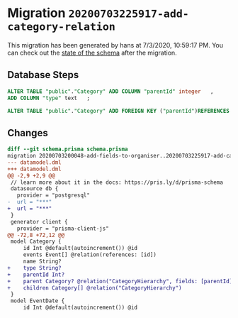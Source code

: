 # Migration `20200703225917-add-category-relation`

This migration has been generated by hans at 7/3/2020, 10:59:17 PM.
You can check out the [state of the schema](./schema.prisma) after the migration.

## Database Steps

```sql
ALTER TABLE "public"."Category" ADD COLUMN "parentId" integer   ,
ADD COLUMN "type" text   ;

ALTER TABLE "public"."Category" ADD FOREIGN KEY ("parentId")REFERENCES "public"."Category"("id") ON DELETE SET NULL  ON UPDATE CASCADE
```

## Changes

```diff
diff --git schema.prisma schema.prisma
migration 20200703200048-add-fields-to-organiser..20200703225917-add-category-relation
--- datamodel.dml
+++ datamodel.dml
@@ -2,9 +2,9 @@
 // learn more about it in the docs: https://pris.ly/d/prisma-schema
 datasource db {
   provider = "postgresql"
-  url = "***"
+  url = "***"
 }
 generator client {
   provider = "prisma-client-js"
@@ -72,8 +72,12 @@
 model Category {
     id Int @default(autoincrement()) @id
     events Event[] @relation(references: [id])
     name String?
+    type String?
+    parentId Int?
+    parent Category? @relation("CategoryHierarchy", fields: [parentId], references: [id])
+    children Category[] @relation("CategoryHierarchy")
 }
 model EventDate {
     id Int @default(autoincrement()) @id
```



